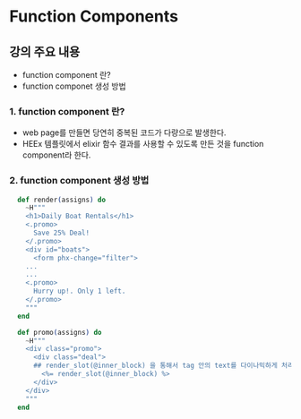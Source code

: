 # Function Components

## 강의 주요 내용

* function component 란?
* function componet 생성 방법


### 1. function component 란?

* web page를 만들면 당연히 중복된 코드가 다량으로 발생한다.
* HEEx 템플릿에서 elixir 함수 결과를 사용할 수 있도록 만든 것을 function component라 한다.

### 2. function component 생성 방법

```elixir
  def render(assigns) do
    ~H"""
    <h1>Daily Boat Rentals</h1>
    <.promo>
      Save 25% Deal!
    </.promo>
    <div id="boats">
      <form phx-change="filter">
    ...
    ...
    <.promo>
      Hurry up!. Only 1 left.
    </.promo>
    """
  end

  def promo(assigns) do
    ~H"""
    <div class="promo">
      <div class="deal">
      ## render_slot(@inner_block) 을 통해서 tag 안의 text를 다이나믹하게 처리할수 있다.
        <%= render_slot(@inner_block) %>
      </div>
    </div>
    """
  end
```